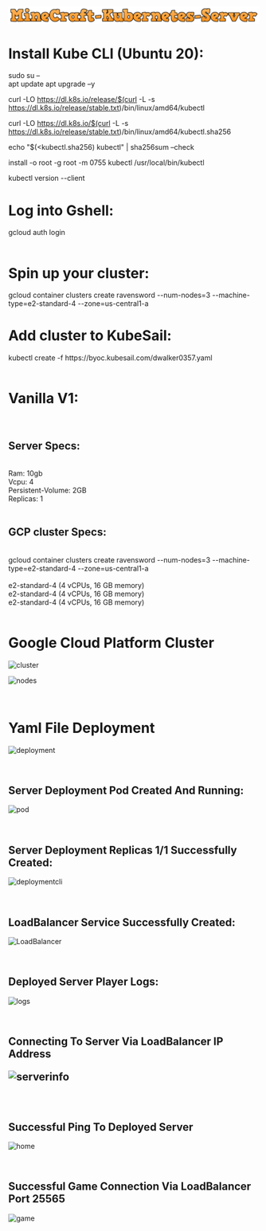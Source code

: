 ![](readmepics/Title.png)

<h1>Install Kube CLI (Ubuntu 20):</h1>
sudo su –
<br>
apt update 
apt upgrade –y

curl -LO https://dl.k8s.io/release/$(curl -L -s https://dl.k8s.io/release/stable.txt)/bin/linux/amd64/kubectl

curl -LO https://dl.k8s.io/$(curl -L -s https://dl.k8s.io/release/stable.txt)/bin/linux/amd64/kubectl.sha256

echo "$(<kubectl.sha256) kubectl" | sha256sum –check

install -o root -g root -m 0755 kubectl /usr/local/bin/kubectl

kubectl version --client

<h1>Log into Gshell:</h1>
gcloud auth login

<br>
<br>
<h1>Spin up your cluster:</h1>

gcloud container clusters create ravensword --num-nodes=3 --machine-type=e2-standard-4 --zone=us-central1-a

<h1>Add cluster to KubeSail:</h1>
kubectl create -f https://byoc.kubesail.com/dwalker0357.yaml
<br>
<br>


<h1>Vanilla V1:</h1>
<br>
<h2>Server Specs:</h2>
<br>
Ram: 10gb
<br>
Vcpu: 4
<br>
Persistent-Volume: 2GB
<br>
Replicas: 1
<br>
<br>
<h2>GCP cluster Specs:</h2>
<br>
gcloud container clusters create ravensword --num-nodes=3 --machine-type=e2-standard-4 --zone=us-central1-a
<br>
<br>
e2-standard-4 (4 vCPUs, 16 GB memory)
<br>
e2-standard-4 (4 vCPUs, 16 GB memory)
<br>
e2-standard-4 (4 vCPUs, 16 GB memory)

<br>
<br>
<h1>Google Cloud Platform Cluster</h1>

![cluster](https://user-images.githubusercontent.com/77269929/111881105-f9980c80-89a6-11eb-89e1-dd464000c187.png)

![nodes](https://user-images.githubusercontent.com/77269929/111881109-fa30a300-89a6-11eb-8842-41e07fd4329e.png)

<br>
<h1>Yaml File Deployment</h1>

![deployment](https://user-images.githubusercontent.com/77269929/111881110-fa30a300-89a6-11eb-9459-499ee4575789.png)

<br>
<h2> Server Deployment Pod Created And Running:</h2>

![pod](https://user-images.githubusercontent.com/77269929/111881112-fac93980-89a6-11eb-8e67-082f90e32ba3.png)

<br>
<h2> Server Deployment Replicas 1/1 Successfully Created:</h2> 

![deploymentcli](https://user-images.githubusercontent.com/77269929/111881113-fac93980-89a6-11eb-84f3-ad1b98eab456.png)

<br>
<h2> LoadBalancer Service Successfully Created: </h2>

![LoadBalancer](https://user-images.githubusercontent.com/77269929/111881107-f9980c80-89a6-11eb-8e8d-40a31febbea8.png)

<br>
<h2> Deployed Server Player Logs:</h2>

![logs](https://user-images.githubusercontent.com/77269929/111881111-fac93980-89a6-11eb-9775-a94857b11de7.png)

<br>
<h2> Connecting To Server Via LoadBalancer IP Address

![serverinfo](https://user-images.githubusercontent.com/77269929/111881101-f8ff7600-89a6-11eb-8f7e-c96031843eed.png)

<br>
<h2>Successful Ping To Deployed Server</h2> 

![home](https://user-images.githubusercontent.com/77269929/111881108-fa30a300-89a6-11eb-8b3b-bef22ce72b17.png)

<br>

<h2> Successful Game Connection Via LoadBalancer Port 25565 </h2>

![game](https://user-images.githubusercontent.com/77269929/111881114-fb61d000-89a6-11eb-9cc7-73cb24a0c686.png)

